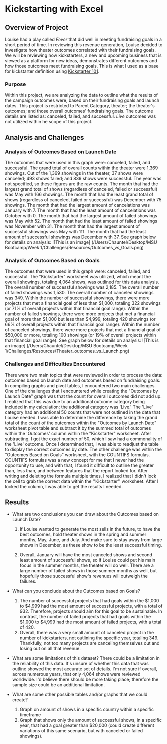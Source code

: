# Kickstarting with Excel

## Overview of Project
Louise had a play called *Fever* that did well in meeting fundraising goals in a short period of time. In reviewing this revenue generation, Louise decided to investigate how theater outcomes correlated with their fundraising goals. We will be reviewing how kickstarters, a new and upcoming business that is viewed as a platform for new ideas, demonstrates different outcomes and how those outcomes meet fundraising goals. This is what I used as a base for kickstarter definition using [Kickstarter 101](www.google.com).    

### Purpose
Within this project, we are analyzing the data to outline what the results of the campaign outcomes were, based on their fundraising goals and launch dates. This project is restricted to Parent Category, theater; the theater's outcomes; and those overall outcomes' fundraising goals. The outcome details are listed as: canceled, failed, and successful. *Live* outcomes was not utilized within he scope of this project. 


## Analysis and Challenges

### Analysis of Outcomes Based on Launch Date
The outcomes that were used in this graph were: canceled, failed, and successful. The grand total of overall counts within the theater were 1,369 showings. Out of the 1,369 showings in the theater, 37 shows were canceled; 493 shows failed; and 839 shows were successful. The year was not specified, so these figures are the raw counts. The month that had the largest grand total of shows (regardless of canceled, failed or successful) was May with 166 showings. The month that had the least grand total of shows (regardless of canceled, failed or successful) was December with 75 showings. The month that had the largest amount of cancelations was January with 7. The month that had the least amount of cancelations was October with 0. The month that had the largest amount of failed showings was May with 52. The month that had the least amount of failed showings was November with 31. The month that had the largest amount of successful showings was May with 111. The month that had the least amount of successful showings was December with 37. See graph below for details on analysis:
![This is an image] (/Users/Chauntel/Desktop/MSU Bootcamp/Week 1/Challenges/Resources/Outcomes_vs_Goals.png)


### Analysis of Outcomes Based on Goals
The outcomes that were used in this graph were: canceled, failed, and successful. The "Kickstarter" worksheet was utilized, which meant the overall showings, totaling 4,064 shows, was outlined for this data analysis. The overall number of successful showings was 2,185. The overall number of failed showings was 1,530. The overall number of canceled showings was 349. Within the number of successful showings, there were more projects that met a financial goal of less than $1,000, totaling 322 showings (or 71% of overall projects within that financial goal range). Within the number of failed showings, there were more projects that met a financial goal of more than $1,000 but less than $4,999, totaling 420 showings (or 66% of overall projects within that financial goal range). Within the number of canceled showings, there were more projects that met a financial goal of $50,000 or more, totaling 100 showings (or 19% of overall projects within that financial goal range). See graph below for details on analysis:
![This is an image] (/Users/Chauntel/Desktop/MSU Bootcamp/Week 1/Challenges/Resources/Theater_outcomes_vs_Launch.png)


### Challenges and Difficulties Encountered
There were two main topics that were reviewed in order to process the data: outcomes based on launch date and outcomes based on fundraising goals. In compiling graphs and pivot tables, I encountered two main challenges. One of the challenges that I encountered while creating the "Outcomes by Launch Date" graph was that the count for overall outcomes did not add up. I realized that this was due to an additional outcome category being included in my calculation; the additional category was 'Live.' The 'Live' category had an additional 50 counts that were not outlined in the data that Louise needed. I was able to determine the difference by taking the grand total of the count of the outcomes within the "Outcomes by Launch Date" worksheet pivot table and subtract it by the summed total of outcomes within the 'Outcomes' column within the "Kickstarter" worksheet. After subtracting, I got the exact number of 50, which I saw had a commonality of the 'Live' outcome. Once I determined that, I was able to readjust the table to display the correct outcomes by date. The other challenge was within the "Outcomes Based on Goals" worksheet, with the COUNTIFS formulas. COUNTIFS formulas was a new concept for me that I never had the opportunity to use, and with that, I found it difficult to outline the greater than, less than, and between features that the report looked for. After writing and deleting the formula multiple times, I realized that I didn't lock the cell to grab the correct data within the ''Kickstarter'' worksheet. After I locked the column, I was able to get the results I needed. 


## Results

- What are two conclusions you can draw about the Outcomes based on Launch Date?
  1. If Louise wanted to generate the most sells in the future, to have the best outcomes, hold theater shows in the spring and summer months, May, June, and July. And make sure to stay away from large shows in December, as these show to be the least successful timing.
  
  2. Overall, January will have the most canceled shows and second least amount of successful shows, so if Louise could put his main focus in the summer months, the theater will do well. There are a large number of failed shows in those summer months as well, but hopefully those successful show's revenues will outweigh the failures. 

- What can you conclude about the Outcomes based on Goals?
  1. The number of successful  projects that had goals within the $1,000 to $4,999 had the most amount of successful projects, with a total of 932. Therefore, projects should aim for this goal to be sustainable. In contrast, the number of failed projects that had goals within the $1,000 to $4,999 had the most amount of failed projects, with a total of 420.
  2. Overall, there was a very small amount of canceled project in the number of kickstarters, not outlining the specific year, totaling 349. Thankfully, not too many projects are canceling themselves out and losing out on all that revenue. 

- What are some limitations of this dataset?
  There could be a limitation in the reliability of this data. It's unsure of whether this data that was outline showed the most accurate set of details. I'm not sure if overall, across numerous years, that only 4,064 shows were reviewed worldwide. I'd believe there should be more taking place; therefore the sample size could be an additional limitation.

- What are some other possible tables and/or graphs that we could create?
  1. Graph on amount of shows in a specific country within a specific timeframe
  2. Graph that shows only the amount of successful shows, in a specific year, that had a goal greater than $20,000 (could create different variations of this same scenario, but with canceled or failed showings). 

